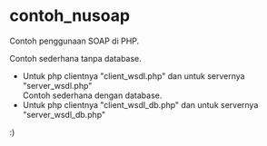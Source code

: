 # contoh_nusoap
Contoh penggunaan SOAP di PHP. 

Contoh sederhana tanpa database. 
   - Untuk php clientnya "client_wsdl.php" dan untuk servernya "server_wsdl.php" <br />
Contoh sederhana dengan database. 
   - Untuk php clientnya "client_wsdl_db.php" dan untuk servernya "server_wsdl_db.php"

:)
